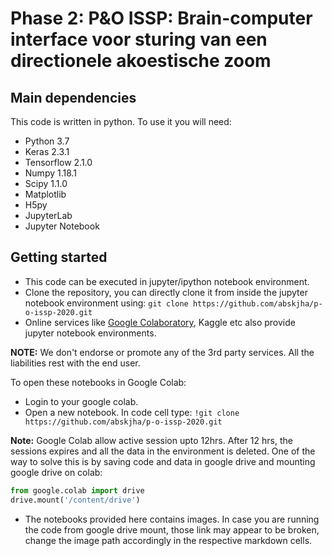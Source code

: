 # Phase 2: P&amp;O ISSP: Brain-computer interface voor sturing van een directionele akoestische zoom

## Main dependencies

This code is written in python. To use it you will need:

* Python 3.7
* Keras 2.3.1
* Tensorflow 2.1.0
* Numpy 1.18.1
* Scipy 1.1.0
* Matplotlib
* H5py
* JupyterLab
* Jupyter Notebook

## Getting started

- This code can be executed in jupyter/ipython notebook environment.
- Clone the repository, you can directly clone it from inside the jupyter notebook environment using: ```git clone https://github.com/abskjha/p-o-issp-2020.git```
- Online services like [Google Colaboratory](https://colab.research.google.com/notebooks/intro.ipynb#recent=true), Kaggle etc also provide jupyter notebook environments.

**NOTE:** We don't endorse or promote any of the 3rd party services. All the liabilities rest with the end user.

To open these notebooks in Google Colab:

- Login to your google colab.
- Open a new notebook. In code cell type: ```!git clone https://github.com/abskjha/p-o-issp-2020.git```

**Note:** Google Colab allow active session upto 12hrs. After 12 hrs, the sessions expires and all the data in the environment is deleted. One of the way to solve this is by saving code and data in google drive and mounting google drive on colab:

```python
from google.colab import drive
drive.mount('/content/drive')
```
- The notebooks provided here contains images. In case you are running the code from google drive mount, those link may appear to be broken, change the image path accordingly in the respective markdown cells.

